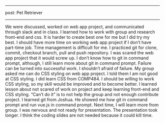 -------------------------
post: Pet Retriever
_______________________

We were discussed, worked on web app project, and communicated through slack and in class. I learned how to work with group and research front-end and css. It is harder to create best one for me but I did try my best. I should have more time on working web app project if I don’t have part-time job. Time management is difficult for me. I practiced git for clone, commit, checkout branch, pull and push repository. I was scared the web app project that it would screw up. I don’t know how to git in command prompt, although, I still learn more about git in command prompt. Failure can be turned into successful work. I shouldn’t afraid of failure. My group asked me can do CSS styling on web app project. I told them I am not good at CSS styling. I did learn CSS from COMP484. I should be willing to work CSS styling, so my skill would be improved and to become better. I learned lesson about not scared of work on project and keep learning front-end and CSS styling. “Can’t do it” is to not help the group and not enough contribute project. I learned git from Joshua. He showed me how git in command prompt and run vue.js in command prompt. Next time, I will learn more from group. I was nervous and not ready for presentation. The presentation took longer. I think the coding slides are not needed because it could kill time. 
